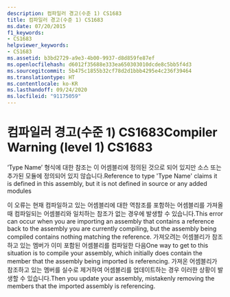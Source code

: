 ```yaml
---
description: 컴파일러 경고(수준 1) CS1683
title: 컴파일러 경고(수준 1) CS1683
ms.date: 07/20/2015
f1_keywords:
- CS1683
helpviewer_keywords:
- CS1683
ms.assetid: b3bd2729-a9e3-4b00-9937-d8d859fe87ef
ms.openlocfilehash: d6012f35688e333ea650303010dcde8c5bb5f4d3
ms.sourcegitcommit: 5b475c1855b32cf78d2d1bbb4295e4c236f39464
ms.translationtype: HT
ms.contentlocale: ko-KR
ms.lasthandoff: 09/24/2020
ms.locfileid: "91175059"
---
```

# <a name="compiler-warning-level-1-cs1683"></a><span data-ttu-id="9f80c-103">컴파일러 경고(수준 1) CS1683</span><span class="sxs-lookup"><span data-stu-id="9f80c-103">Compiler Warning (level 1) CS1683</span></span>

<span data-ttu-id="9f80c-104">‘Type Name’ 형식에 대한 참조는 이 어셈블리에 정의된 것으로 되어 있지만 소스 또는 추가된 모듈에 정의되어 있지 않습니다.</span><span class="sxs-lookup"><span data-stu-id="9f80c-104">Reference to type 'Type Name' claims it is defined in this assembly, but it is not defined in source or any added modules</span></span>  
  
 <span data-ttu-id="9f80c-105">이 오류는 현재 컴파일하고 있는 어셈블리에 대한 역참조를 포함하는 어셈블리를 가져올 때 컴파일되는 어셈블리와 일치하는 참조가 없는 경우에 발생할 수 있습니다.</span><span class="sxs-lookup"><span data-stu-id="9f80c-105">This error can occur when you are importing an assembly that contains a reference back to the assembly you are currently compiling, but the assembly being compiled contains nothing matching the reference.</span></span> <span data-ttu-id="9f80c-106">가져오려는 어셈블리가 참조하고 있는 멤버가 이미 포함된 어셈블리를 컴파일한 다음</span><span class="sxs-lookup"><span data-stu-id="9f80c-106">One way to get to this situation is to compile your assembly, which initially does contain the member that the assembly being imported is referencing.</span></span> <span data-ttu-id="9f80c-107">가져온 어셈블리가 참조하고 있는 멤버를 실수로 제거하여 어셈블리를 업데이트하는 경우 이러한 상황이 발생할 수 있습니다.</span><span class="sxs-lookup"><span data-stu-id="9f80c-107">Then you update your assembly, mistakenly removing the members that the imported assembly is referencing.</span></span>
